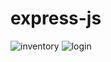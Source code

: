 # express-js

![inventory](https://user-images.githubusercontent.com/53283257/74204683-c6188800-4ca6-11ea-9fc2-3ada08182f8b.png)
![login](https://user-images.githubusercontent.com/53283257/74204689-c87ae200-4ca6-11ea-979d-f8a5c76d0dfc.png)
